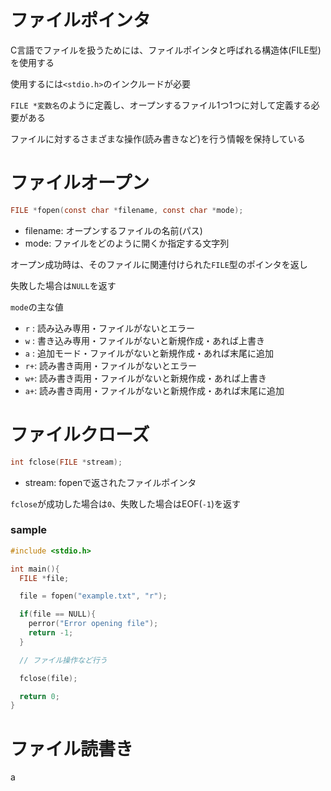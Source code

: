 # ファイルポインタ
C言語でファイルを扱うためには、ファイルポインタと呼ばれる構造体(FILE型)を使用する

使用するには`<stdio.h>`のインクルードが必要

`FILE *変数名`のように定義し、オープンするファイル1つ1つに対して定義する必要がある

ファイルに対するさまざまな操作(読み書きなど)を行う情報を保持している

# ファイルオープン
```c
FILE *fopen(const char *filename, const char *mode);
```
- filename: オープンするファイルの名前(パス)
- mode: ファイルをどのように開くか指定する文字列

オープン成功時は、そのファイルに関連付けられた`FILE`型のポインタを返し

失敗した場合は`NULL`を返す

`mode`の主な値
- `r` : 読み込み専用・ファイルがないとエラー
- `w` : 書き込み専用・ファイルがないと新規作成・あれば上書き
- `a` : 追加モード・ファイルがないと新規作成・あれば末尾に追加
- `r+`: 読み書き両用・ファイルがないとエラー
- `w+`: 読み書き両用・ファイルがないと新規作成・あれば上書き
- `a+`: 読み書き両用・ファイルがないと新規作成・あれば末尾に追加

# ファイルクローズ
```c
int fclose(FILE *stream);
```
- stream: fopenで返されたファイルポインタ

`fclose`が成功した場合は`0`、失敗した場合はEOF(`-1`)を返す

### sample
```c
#include <stdio.h>

int main(){
  FILE *file;

  file = fopen("example.txt", "r");

  if(file == NULL){
    perror("Error opening file");
    return -1;
  }

  // ファイル操作など行う

  fclose(file);

  return 0;
}
```

# ファイル読書き
a
